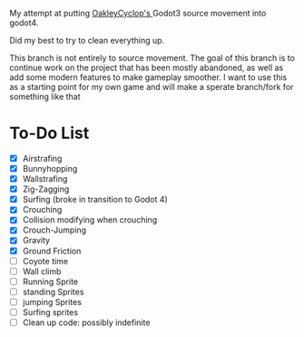 My attempt at putting [OakleyCyclop's ](https://github.com/OakleyCyclops/GodotSourceEngineMovement) Godot3 source movement into godot4.

Did my best to try to clean everything up.

This branch is not entirely to source movement. The goal of this branch is to continue work on the project that has been mostly abandoned, as well as add some modern features to make gameplay smoother. I want to use this as a starting point for my own game and will make a sperate branch/fork for something like that

# To-Do List
- [x] Airstrafing
- [x] Bunnyhopping
- [x] Wallstrafing
- [x] Zig-Zagging
- [x] Surfing (broke in transition to Godot 4)
- [x] Crouching
- [x] Collision modifying when crouching
- [x] Crouch-Jumping
- [x] Gravity
- [x] Ground Friction
- [ ] Coyote time
- [ ] Wall climb
- [ ] Running Sprite
- [ ] standing Sprites
- [ ] jumping Sprites
- [ ] Surfing sprites
- [ ] Clean up code: possibly indefinite
